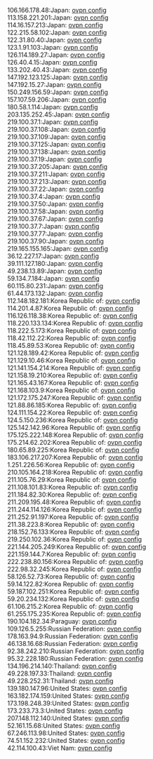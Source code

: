 106.166.178.48:Japan: [ovpn config](vpn/106_166_178_48.ovpn)  
113.158.221.201:Japan: [ovpn config](vpn/113_158_221_201.ovpn)  
114.16.157.213:Japan: [ovpn config](vpn/114_16_157_213.ovpn)  
122.215.58.102:Japan: [ovpn config](vpn/122_215_58_102.ovpn)  
122.31.80.40:Japan: [ovpn config](vpn/122_31_80_40.ovpn)  
123.1.91.103:Japan: [ovpn config](vpn/123_1_91_103.ovpn)  
126.114.189.27:Japan: [ovpn config](vpn/126_114_189_27.ovpn)  
126.40.4.15:Japan: [ovpn config](vpn/126_40_4_15.ovpn)  
133.202.40.43:Japan: [ovpn config](vpn/133_202_40_43.ovpn)  
147.192.123.125:Japan: [ovpn config](vpn/147_192_123_125.ovpn)  
147.192.15.27:Japan: [ovpn config](vpn/147_192_15_27.ovpn)  
150.249.156.59:Japan: [ovpn config](vpn/150_249_156_59.ovpn)  
157.107.59.206:Japan: [ovpn config](vpn/157_107_59_206.ovpn)  
180.58.1.114:Japan: [ovpn config](vpn/180_58_1_114.ovpn)  
203.135.252.45:Japan: [ovpn config](vpn/203_135_252_45.ovpn)  
219.100.37.1:Japan: [ovpn config](vpn/219_100_37_1.ovpn)  
219.100.37.108:Japan: [ovpn config](vpn/219_100_37_108.ovpn)  
219.100.37.109:Japan: [ovpn config](vpn/219_100_37_109.ovpn)  
219.100.37.125:Japan: [ovpn config](vpn/219_100_37_125.ovpn)  
219.100.37.138:Japan: [ovpn config](vpn/219_100_37_138.ovpn)  
219.100.37.19:Japan: [ovpn config](vpn/219_100_37_19.ovpn)  
219.100.37.205:Japan: [ovpn config](vpn/219_100_37_205.ovpn)  
219.100.37.211:Japan: [ovpn config](vpn/219_100_37_211.ovpn)  
219.100.37.213:Japan: [ovpn config](vpn/219_100_37_213.ovpn)  
219.100.37.22:Japan: [ovpn config](vpn/219_100_37_22.ovpn)  
219.100.37.4:Japan: [ovpn config](vpn/219_100_37_4.ovpn)  
219.100.37.50:Japan: [ovpn config](vpn/219_100_37_50.ovpn)  
219.100.37.58:Japan: [ovpn config](vpn/219_100_37_58.ovpn)  
219.100.37.67:Japan: [ovpn config](vpn/219_100_37_67.ovpn)  
219.100.37.7:Japan: [ovpn config](vpn/219_100_37_7.ovpn)  
219.100.37.77:Japan: [ovpn config](vpn/219_100_37_77.ovpn)  
219.100.37.90:Japan: [ovpn config](vpn/219_100_37_90.ovpn)  
219.165.155.165:Japan: [ovpn config](vpn/219_165_155_165.ovpn)  
36.12.227.17:Japan: [ovpn config](vpn/36_12_227_17.ovpn)  
39.111.127.180:Japan: [ovpn config](vpn/39_111_127_180.ovpn)  
49.238.13.89:Japan: [ovpn config](vpn/49_238_13_89.ovpn)  
59.134.7.184:Japan: [ovpn config](vpn/59_134_7_184.ovpn)  
60.115.80.231:Japan: [ovpn config](vpn/60_115_80_231.ovpn)  
61.44.173.132:Japan: [ovpn config](vpn/61_44_173_132.ovpn)  
112.148.182.181:Korea Republic of: [ovpn config](vpn/112_148_182_181.ovpn)  
114.201.4.87:Korea Republic of: [ovpn config](vpn/114_201_4_87.ovpn)  
116.126.118.38:Korea Republic of: [ovpn config](vpn/116_126_118_38.ovpn)  
118.220.133.134:Korea Republic of: [ovpn config](vpn/118_220_133_134.ovpn)  
118.222.5.173:Korea Republic of: [ovpn config](vpn/118_222_5_173.ovpn)  
118.42.112.22:Korea Republic of: [ovpn config](vpn/118_42_112_22.ovpn)  
118.45.89.53:Korea Republic of: [ovpn config](vpn/118_45_89_53.ovpn)  
121.128.189.42:Korea Republic of: [ovpn config](vpn/121_128_189_42.ovpn)  
121.129.10.46:Korea Republic of: [ovpn config](vpn/121_129_10_46.ovpn)  
121.141.154.214:Korea Republic of: [ovpn config](vpn/121_141_154_214.ovpn)  
121.158.19.210:Korea Republic of: [ovpn config](vpn/121_158_19_210.ovpn)  
121.165.43.167:Korea Republic of: [ovpn config](vpn/121_165_43_167.ovpn)  
121.168.103.9:Korea Republic of: [ovpn config](vpn/121_168_103_9.ovpn)  
121.172.175.247:Korea Republic of: [ovpn config](vpn/121_172_175_247.ovpn)  
121.88.86.185:Korea Republic of: [ovpn config](vpn/121_88_86_185.ovpn)  
124.111.154.22:Korea Republic of: [ovpn config](vpn/124_111_154_22.ovpn)  
124.5.150.236:Korea Republic of: [ovpn config](vpn/124_5_150_236.ovpn)  
125.142.142.96:Korea Republic of: [ovpn config](vpn/125_142_142_96.ovpn)  
175.125.222.148:Korea Republic of: [ovpn config](vpn/175_125_222_148.ovpn)  
175.214.62.202:Korea Republic of: [ovpn config](vpn/175_214_62_202.ovpn)  
180.65.89.225:Korea Republic of: [ovpn config](vpn/180_65_89_225.ovpn)  
183.106.217.207:Korea Republic of: [ovpn config](vpn/183_106_217_207.ovpn)  
1.251.226.56:Korea Republic of: [ovpn config](vpn/1_251_226_56.ovpn)  
210.105.164.218:Korea Republic of: [ovpn config](vpn/210_105_164_218.ovpn)  
211.105.76.29:Korea Republic of: [ovpn config](vpn/211_105_76_29.ovpn)  
211.108.101.83:Korea Republic of: [ovpn config](vpn/211_108_101_83.ovpn)  
211.184.82.30:Korea Republic of: [ovpn config](vpn/211_184_82_30.ovpn)  
211.209.195.48:Korea Republic of: [ovpn config](vpn/211_209_195_48.ovpn)  
211.244.114.126:Korea Republic of: [ovpn config](vpn/211_244_114_126.ovpn)  
211.252.91.197:Korea Republic of: [ovpn config](vpn/211_252_91_197.ovpn)  
211.38.223.8:Korea Republic of: [ovpn config](vpn/211_38_223_8.ovpn)  
218.152.76.133:Korea Republic of: [ovpn config](vpn/218_152_76_133.ovpn)  
219.250.102.36:Korea Republic of: [ovpn config](vpn/219_250_102_36.ovpn)  
221.144.205.249:Korea Republic of: [ovpn config](vpn/221_144_205_249.ovpn)  
221.159.144.7:Korea Republic of: [ovpn config](vpn/221_159_144_7.ovpn)  
222.238.80.156:Korea Republic of: [ovpn config](vpn/222_238_80_156.ovpn)  
222.98.32.245:Korea Republic of: [ovpn config](vpn/222_98_32_245.ovpn)  
58.126.52.73:Korea Republic of: [ovpn config](vpn/58_126_52_73.ovpn)  
59.14.122.82:Korea Republic of: [ovpn config](vpn/59_14_122_82.ovpn)  
59.187.102.251:Korea Republic of: [ovpn config](vpn/59_187_102_251.ovpn)  
59.20.234.132:Korea Republic of: [ovpn config](vpn/59_20_234_132.ovpn)  
61.106.215.2:Korea Republic of: [ovpn config](vpn/61_106_215_2.ovpn)  
61.255.175.235:Korea Republic of: [ovpn config](vpn/61_255_175_235.ovpn)  
190.104.182.34:Paraguay: [ovpn config](vpn/190_104_182_34.ovpn)  
109.126.5.255:Russian Federation: [ovpn config](vpn/109_126_5_255.ovpn)  
178.163.94.9:Russian Federation: [ovpn config](vpn/178_163_94_9.ovpn)  
46.138.16.68:Russian Federation: [ovpn config](vpn/46_138_16_68.ovpn)  
92.38.242.210:Russian Federation: [ovpn config](vpn/92_38_242_210.ovpn)  
95.32.228.180:Russian Federation: [ovpn config](vpn/95_32_228_180.ovpn)  
134.196.214.140:Thailand: [ovpn config](vpn/134_196_214_140.ovpn)  
49.228.197.33:Thailand: [ovpn config](vpn/49_228_197_33.ovpn)  
49.228.252.31:Thailand: [ovpn config](vpn/49_228_252_31.ovpn)  
139.180.147.96:United States: [ovpn config](vpn/139_180_147_96.ovpn)  
163.182.174.159:United States: [ovpn config](vpn/163_182_174_159.ovpn)  
173.198.248.39:United States: [ovpn config](vpn/173_198_248_39.ovpn)  
173.233.73.3:United States: [ovpn config](vpn/173_233_73_3.ovpn)  
207.148.112.140:United States: [ovpn config](vpn/207_148_112_140.ovpn)  
52.161.15.68:United States: [ovpn config](vpn/52_161_15_68.ovpn)  
67.246.113.98:United States: [ovpn config](vpn/67_246_113_98.ovpn)  
74.51.152.232:United States: [ovpn config](vpn/74_51_152_232.ovpn)  
42.114.100.43:Viet Nam: [ovpn config](vpn/42_114_100_43.ovpn)  
